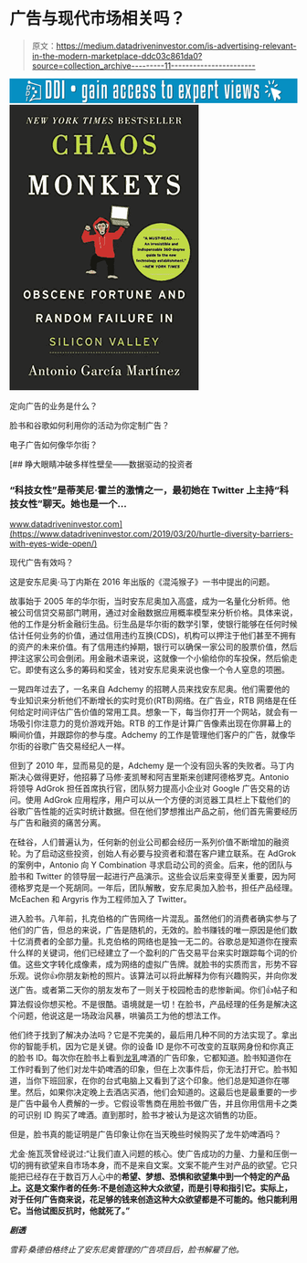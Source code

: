 # 广告与现代市场相关吗？

> 原文：<https://medium.datadriveninvestor.com/is-advertising-relevant-in-the-modern-marketplace-ddc03c861da0?source=collection_archive---------11----------------------->

[![](img/dfffc1de96f7e5037c957a45993f7539.png)](http://www.track.datadriveninvestor.com/1B9E)![](img/7633ddbe9425461ca0d37a768cac7a5f.png)

定向广告的业务是什么？

脸书和谷歌如何利用你的活动为你定制广告？

电子广告如何像华尔街？

[](https://www.datadriveninvestor.com/2019/03/20/hurtle-diversity-barriers-with-eyes-wide-open/) [## 睁大眼睛冲破多样性壁垒——数据驱动的投资者

### “科技女性”是蒂芙尼·霍兰的激情之一，最初她在 Twitter 上主持“科技女性”聊天。她也是一个…

www.datadriveninvestor.com](https://www.datadriveninvestor.com/2019/03/20/hurtle-diversity-barriers-with-eyes-wide-open/) 

现代广告有效吗？

这是安东尼奥·马丁内斯在 2016 年出版的《混沌猴子》一书中提出的问题。

故事始于 2005 年的华尔街，当时安东尼奥加入高盛，成为一名量化分析师。他被公司信贷交易部门聘用，通过对金融数据应用概率模型来分析价格。具体来说，他的工作是分析金融衍生品。衍生品是华尔街的数学引擎，使银行能够在任何时候估计任何业务的价值，通过信用违约互换(CDS)，机构可以押注于他们甚至不拥有的资产的未来价值。有了信用违约掉期，银行可以确保一家公司的股票价值，然后押注这家公司会倒闭。用金融术语来说，这就像一个小偷给你的车投保，然后偷走它。即使有这么多的筹码和奖金，钱对安东尼奥来说也像一个令人窒息的项圈。

一晃四年过去了，一名来自 Adchemy 的招聘人员来找安东尼奥。他们需要他的专业知识来分析他们不断增长的实时竞价(RTB)网络。在广告业，RTB 网络是在任何给定时间评估广告价值的常用工具。想象一下，每当你打开一个网站，就会有一场吸引你注意力的竞价游戏开始。RTB 的工作是计算广告像素出现在你屏幕上的瞬间价值，并跟踪你的参与度。Adchemy 的工作是管理他们客户的广告，就像华尔街的谷歌广告交易经纪人一样。

但到了 2010 年，显而易见的是，Adchemy 是一个没有回头客的失败者。马丁内斯决心做得更好，他招募了马修·麦凯琴和阿吉里斯来创建阿德格罗克。Antonio 将领导 AdGrok 担任首席执行官，团队努力提高小企业对 Google 广告交易的访问。使用 AdGrok 应用程序，用户可以从一个方便的浏览器工具栏上下载他们的谷歌广告性能的近实时统计数据。但在他们梦想推出产品之前，他们首先需要经历与广告和融资的痛苦分离。

在硅谷，人们普遍认为，任何新的创业公司都会经历一系列价值不断增加的融资轮。为了启动这些投资，创始人有必要与投资者和潜在客户建立联系。在 AdGrok 的案例中，Antonio 向 Y Combination 寻求启动公司的资金。后来，他的团队与脸书和 Twitter 的领导层一起进行产品演示。这些会议后来变得至关重要，因为阿德格罗克是一个死胡同。一年后，团队解散，安东尼奥加入脸书，担任产品经理。McEachen 和 Argyris 作为工程师加入了 Twitter。

进入脸书。八年前，扎克伯格的广告网络一片混乱。虽然他们的消费者确实参与了他们的广告，但总的来说，广告是随机的，无效的。脸书赚钱的唯一原因是他们数十亿消费者的全部力量。扎克伯格的网络也是独一无二的。谷歌总是知道你在搜索什么样的关键词，他们已经建立了一个盈利的广告交易平台来实时跟踪每个词的价值。这些文字转化成像素，成为网络的虚拟广告牌。就脸书的实质而言，形势不容乐观。说你👍你朋友新枪的照片。该算法可以将此解释为你有兴趣购买，并向你发送广告。或者第二天你的朋友发布了一则关于校园枪击的悲惨新闻。你们👍帖子和算法假设你想买枪。不是很酷。语境就是一切！在脸书，产品经理的任务是解决这个问题，他说这是一场政治风暴，哄骗员工为他的想法工作。

他们终于找到了解决办法吗？它是不完美的，最后用几种不同的方法实现了。拿出你的智能手机，因为它是关键。你的设备 ID 是你不可改变的互联网身份和你真正的脸书 ID。每次你在脸书上看到[龙乳](https://newhollandbrew.com/beer/dragons-milk/)啤酒的广告印象，它都知道。脸书知道你在工作时看到了他们对龙牛奶啤酒的印象，但在上次事件后，你无法打开它。脸书知道，当你下班回家，在你的台式电脑上又看到了这个印象。他们总是知道你在哪里。然后，如果你决定晚上去酒店买酒，他们会知道的。这最后也是最重要的一步是广告中最令人费解的一步。它假设零售商在用脸书做广告，并且你用信用卡之类的可识别 ID 购买了啤酒。直到那时，脸书才被认为是这次销售的功臣。

但是，脸书真的能证明是广告印象让你在当天晚些时候购买了龙牛奶啤酒吗？

尤金·施瓦茨曾经说过:“让我们直入问题的核心。使广告成功的力量、力量和压倒一切的拥有欲望来自市场本身，而不是来自文案。文案不能产生对产品的欲望。它只能把已经存在于数百万人心中的**希望、梦想、恐惧和欲望集中到一个特定的产品上。这是文案作者的任务:不是创造这种大众欲望，而是引导和指引它。实际上，对于任何广告商来说，花足够的钱来创造这种大众欲望都是不可能的。他只能利用它。当他试图反抗时，他就死了。”**

***剧透***

*雪莉·桑德伯格终止了安东尼奥管理的广告项目后，脸书解雇了他。*
